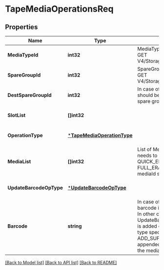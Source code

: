 # TapeMediaOperationsReq

## Properties
Name | Type | Description | Notes
------------ | ------------- | ------------- | -------------
**MediaTypeId** | **int32** | MediaType list must be fetched from GET V4/Storage/Tape/{libraryId}/MediaType | [optional] [default to 0]
**SpareGroupId** | **int32** | SpareGroup list must be fetched from GET V4/Storage/Tape/{libraryId}/MediaType | [optional] [default to 0]
**DestSpareGroupId** | **int32** | In case of MOVE_MEDIA, this field should be set to specify the destination spare group | [optional] [default to 0]
**SlotList** | **[]int32** |  | [optional] [default to null]
**OperationType** | [***TapeMediaOperationType**](TapeMediaOperationType.md) |  | [optional] [default to null]
**MediaList** | **[]int32** | List of Media Ids for which operation needs to performed. NOTE : In case of QUICK_ERASE_SELECTED_MEDIA and FULL_ERASE_SELECTED_MEDIA single mediaId should be sent. | [optional] [default to null]
**UpdateBarcodeOpType** | [***UpdateBarcodeOpType**](UpdateBarcodeOpType.md) |  | [optional] [default to null]
**Barcode** | **string** | In case of REPLACE_BARCODE, media barcode is replaced with barcode sent. In other cases of UpdateBarcodeOpType, barcode sent is added or removed according to the type specified. For instance, in case of ADD_SUFFIX, the barcode sent will be appended to the end of barcodes of all the medias sent in request. | [optional] [default to null]

[[Back to Model list]](../README.md#documentation-for-models) [[Back to API list]](../README.md#documentation-for-api-endpoints) [[Back to README]](../README.md)

